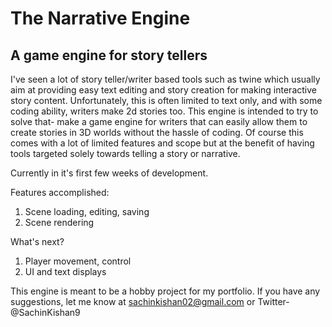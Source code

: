 # The Narrative Engine
## A game engine for story tellers
I've seen a lot of story teller/writer based tools such as twine which usually aim at providing easy text editing and story creation for making interactive story content. Unfortunately, this is often limited to text only, and with some coding ability, writers make 2d stories too. This engine is intended to try to solve that- make a game engine for writers that can easily allow them to create stories in 3D worlds without the hassle of coding. Of course this comes with a lot of limited features and scope but at the benefit of having tools targeted solely towards telling a story or narrative.

Currently in it's first few weeks of development.

Features accomplished:
1. Scene loading, editing, saving
2. Scene rendering

What's next?
1. Player movement, control
2. UI and text displays

This engine is meant to be a hobby project for my portfolio. If you have any suggestions, let me know at sachinkishan02@gmail.com or Twitter- @SachinKishan9


